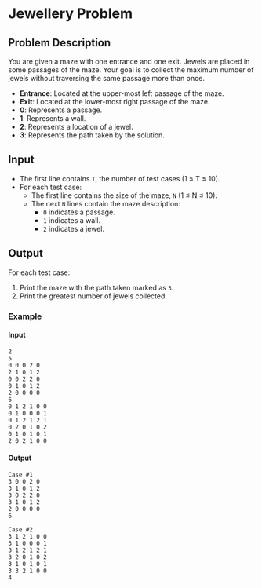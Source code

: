 # Jewellery Problem

## Problem Description

You are given a maze with one entrance and one exit. Jewels are placed in some passages of the maze. Your goal is to collect the maximum number of jewels without traversing the same passage more than once.

-   **Entrance**: Located at the upper-most left passage of the maze.
-   **Exit**: Located at the lower-most right passage of the maze.
-   **0**: Represents a passage.
-   **1**: Represents a wall.
-   **2**: Represents a location of a jewel.
-   **3**: Represents the path taken by the solution.

## Input

-   The first line contains `T`, the number of test cases (1 ≤ T ≤ 10).
-   For each test case:
    -   The first line contains the size of the maze, `N` (1 ≤ N ≤ 10).
    -   The next `N` lines contain the maze description:
        -   `0` indicates a passage.
        -   `1` indicates a wall.
        -   `2` indicates a jewel.

## Output

For each test case:

1. Print the maze with the path taken marked as `3`.
2. Print the greatest number of jewels collected.

### Example

#### Input

```
2
5
0 0 0 2 0
2 1 0 1 2
0 0 2 2 0
0 1 0 1 2
2 0 0 0 0
6
0 1 2 1 0 0
0 1 0 0 0 1
0 1 2 1 2 1
0 2 0 1 0 2
0 1 0 1 0 1
2 0 2 1 0 0
```

#### Output

```
Case #1
3 0 0 2 0
3 1 0 1 2
3 0 2 2 0
3 1 0 1 2
2 0 0 0 0
6

Case #2
3 1 2 1 0 0
3 1 0 0 0 1
3 1 2 1 2 1
3 2 0 1 0 2
3 1 0 1 0 1
3 3 2 1 0 0
4
```
